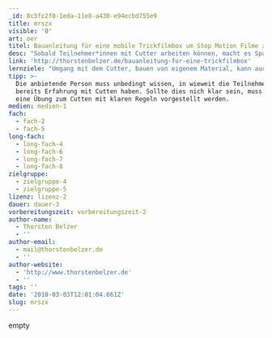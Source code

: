 ```yaml
---
_id: 8c5fc2f0-1eda-11e8-a430-e94ecbd755e9
title: mrszx
visible: '0'
art: oer
titel: Bauanleitung für eine mobile Trickfilmbox um Stop Motion Filme zu drehen
desc: "Sobald Teilnehmer*innen mit Cutter arbeiten können, macht es Spaß eine eigene Trickfilmbox für die eigenen StopMotion Filme zu bauen. Leicht im Gewicht, zusammenklappbar und leicht zu verstauen, da wieder aufklappbar.\r\nDas Material hat eine Video und eine pdf Anleitung."
link: 'http://thorstenbelzer.de/bauanleitung-fur-eine-trickfilmbox'
lernziele: "Umgang mit dem Cutter, bauen von eigenem Material, kann auch in Gruppenarbeit entstehen - z.B. 4er Gruppe baut Trickfilmbox und erstellt dann gemeinsam einen Film zum Thema XY.\r\nDurch Erstellung von eigenem Arbeitsmaterial stärkere Identifizierung."
tipp: >-
  Die anbietende Person muss unbedingt wissen, in wieweit die Teilnehmer*innen
  bereits Erfahrung mit Cutten haben. Sollte dies nich klar sein, muss unbedingt
  eine Übung zum Cutten mit klaren Regeln vorgestellt werden.
medien: medien-1
fach:
  - fach-2
  - fach-5
long-fach:
  - long-fach-4
  - long-fach-6
  - long-fach-7
  - long-fach-8
zielgruppe:
  - zielgruppe-4
  - zielgruppe-5
lizenz: lizenz-2
dauer: dauer-3
vorbereitungszeit: vorbereitungszeit-2
author-name:
  - Thorsten Belzer
  - ''
author-email:
  - mail@thorstenbelzer.de
  - ''
author-website:
  - 'http://www.thorstenbelzer.de'
  - ''
tags: ''
date: '2018-03-03T12:01:04.661Z'
slug: mrszx
---
```

empty
